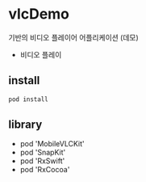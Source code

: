 # vlcDemo

기반의 비디오 플레이어 어플리케이션 (데모)
- 비디오 플레이

## install

```sh
pod install
```

## library
-  pod 'MobileVLCKit'
-  pod 'SnapKit'
-  pod 'RxSwift'
-  pod 'RxCocoa'
